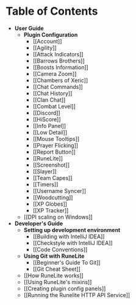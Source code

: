 # Table of Contents
* **User Guide**
  * **Plugin Configuration**
    * [[Account]]
    * [[Agility]]
    * [[Attack Indicators]]
    * [[Barrows Brothers]]
    * [[Boosts Information]]
    * [[Camera Zoom]]
    * [[Chambers of Xeric]]
    * [[Chat Commands]]
    * [[Chat History]]
    * [[Clan Chat]]
    * [[Combat Level]]
    * [[Discord]]
    * [[HiScore]]
    * [[Info Panel]]
    * [[Low Detail]]
    * [[Mouse Tooltips]]
    * [[Prayer Flicking]]
    * [[Report Button]]
    * [[RuneLite]]
    * [[Screenshot]]
    * [[Slayer]]
    * [[Team Capes]]
    * [[Timers]]
    * [[Username Syncer]]
    * [[Woodcutting]]
    * [[XP Globes]]
    * [[XP Tracker]]
  * [[DPI scaling on Windows]]
* **Developer's Guide**
  * **Setting up development environment**
    * [[Building with IntelliJ IDEA]]
    * [[Checkstyle with IntelliJ IDEA]]
    * [[Code Conventions]]
  * **Using Git with RuneLite**
    * [[Beginner's Guide To Git]]
    * [[Git Cheat Sheet]]
  * [[How RuneLite works]]
  * [[Using RuneLite's mixins]]
  * [[Creating plugin config panels]]
  * [[Running the Runelite HTTP API Service]]